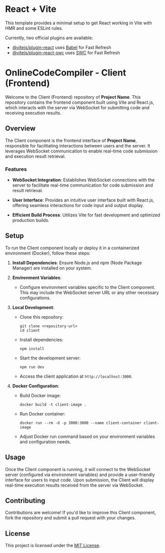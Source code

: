 # React + Vite

This template provides a minimal setup to get React working in Vite with HMR and some ESLint rules.

Currently, two official plugins are available:

- [@vitejs/plugin-react](https://github.com/vitejs/vite-plugin-react/blob/main/packages/plugin-react/README.md) uses [Babel](https://babeljs.io/) for Fast Refresh
- [@vitejs/plugin-react-swc](https://github.com/vitejs/vite-plugin-react-swc) uses [SWC](https://swc.rs/) for Fast Refresh


# OnlineCodeCompiler - Client (Frontend)

Welcome to the Client (Frontend) repository of **Project Name**. This repository contains the frontend component built using Vite and React.js, which interacts with the server via WebSocket for submitting code and receiving execution results.

## Overview

The Client component is the frontend interface of **Project Name**, responsible for facilitating interactions between users and the server. It leverages WebSocket communication to enable real-time code submission and execution result retrieval.

### Features

- **WebSocket Integration**: Establishes WebSocket connections with the server to facilitate real-time communication for code submission and result retrieval.
  
- **User Interface**: Provides an intuitive user interface built with React.js, offering seamless interactions for code input and output display.
  
- **Efficient Build Process**: Utilizes Vite for fast development and optimized production builds.

## Setup

To run the Client component locally or deploy it in a containerized environment (Docker), follow these steps:

1. **Install Dependencies**: Ensure Node.js and npm (Node Package Manager) are installed on your system.

2. **Environment Variables**:
   - Configure environment variables specific to the Client component. This may include the WebSocket server URL or any other necessary configurations.

3. **Local Development**:
   - Clone this repository:
     ```
     git clone <repository-url>
     cd client
     ```
   - Install dependencies:
     ```
     npm install
     ```
   - Start the development server:
     ```
     npm run dev
     ```
   - Access the client application at `http://localhost:3000`.

4. **Docker Configuration**:
   - Build Docker image:
     ```
     docker build -t client-image .
     ```
   - Run Docker container:
     ```
     docker run --rm -d -p 3000:3000 --name client-container client-image
     ```
   - Adjust Docker run command based on your environment variables and configuration needs.

## Usage

Once the Client component is running, it will connect to the WebSocket server (configured via environment variables) and provide a user-friendly interface for users to input code. Upon submission, the Client will display real-time execution results received from the server via WebSocket.

## Contributing

Contributions are welcome! If you'd like to improve this Client component, fork the repository and submit a pull request with your changes.

## License

This project is licensed under the [MIT License](https://github.com/CODECZERO/OnlineCodeCompiler/blob/main/MIT-LICENSE.txt).

